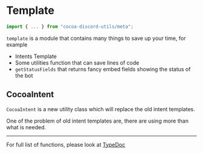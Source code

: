 # Template

```ts
import { ... } from "cocoa-discord-utils/meta";
```

`template` is a module that contains many things to save up your time, for example

- Intents Template
- Some utilities function that can save lines of code
- `getStatusFields` that returns fancy embed fields showing the status of the bot

## CocoaIntent

`CocoaIntent` is a new utility class which will replace the old intent templates.

One of the problem of old intent templates are, there are using more than what is needed.

---

For full list of functions, please look at [TypeDoc](https://leomotors.me/cocoa-discord/typedoc/)

